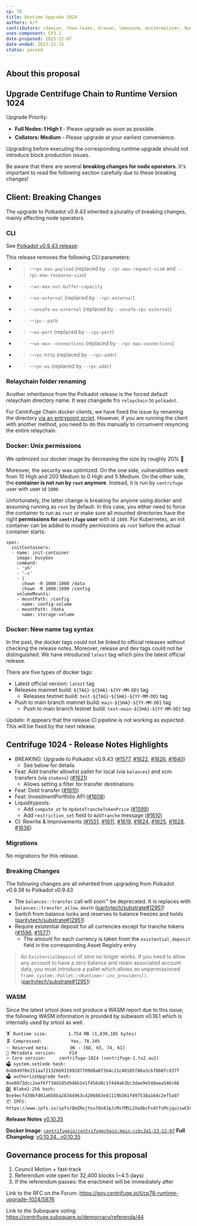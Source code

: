 ```yaml
---
cp: 78
title: Runtime Upgrade 1024
authors: k/f
contributors: cdamian, thea-leake, branan, lemunozm, mustermeiszer, NunoAlexandre, wischli
uses-component: CP3.1
date-proposed: 2023-12-07
date-ended: 2023-12-15
status: passed
---
```


## About this proposal

Upgrade Centrifuge Chain to Runtime Version 1024
-----------------------------------------------------

Upgrade Priority:

* **Full Nodes: ❗️ High ❗️** - Please upgrade as soon as possible.
* **Collators: Medium** - Please upgrade at your earliest convenience.

Upgrading before executing the corresponding runtime upgrade should not introduce block production issues.

Be aware that there are several **breaking changes for node operators**. It's important to read the following section carefully due to these breaking changes!

## Client: Breaking Changes

The upgrade to Polkadot v0.9.43 inherited a plurality of breaking changes, mainly affecting node operators.

### CLI

See [Polkadot v0.9.43 release](https://github.com/paritytech/polkadot/releases/tag/v0.9.43):

This release removes the following CLI parameters:

* > --`rpc-max-payload` (replaced by `--rpc-max-request-siz`e and `--rpc-max-response-size`)
* > --`ws-max-out-buffer-capacity`
* > --`ws-external` (replaced by `--rpc-external`)
* > --`unsafe-ws-external` (replaced by `--unsafe-rpc-external`)
* > --`ipc--path`
* > --`ws-port` (replaced by `--rpc-port`)
* > --`ws-max--connections` (replaced by `--rpc-max-connections`)
* > --`rpc-http` (replaced by `--rpc-addr`)
* > --`rpc-ws` (replaced by `--rpc-addr`)

### Relaychain folder renaming

Another inheritance from the Polkadot release is the forced default relaychain directory name. It was changede fro `relaychain` to `polkadot`.

For Centrifuge Chain docker clients, we have fixed the issue by renaming the directory [via an entrypoint script](https://github.com/centrifuge/centrifuge-chain/blob/main/docker/scripts/entrypoint.sh). However, if you are running the client with another method, you need to do this manually to circumvent resyncing the entire relaychain.

### Docker: Unix permissions

We optimized our docker image by decreasing the size by roughly 20% 🚀

Moreover, the security was optimized. On the one side, vulnerabilities went from 10 High and 200 Medium to 0 High and 5 Medium. On the other side, the **container is not run by `root` anymore**. Instead, it is run by `centrifuge` user with user id `1000`.

Unfortunately, the latter change is breaking for anyone using docker and assuming running as `root` by default. In this case, you either need to force the container to run as `root` or make sure all mounted directories have the right **permissions for `centrifuge` user** with id `1000`. For Kubernetes, an init container can be added to modify permissions as `root` before the actual container starts:

```
spec:
  initContainers:
  - name: init-container
    image: busybox
    command: 
    - 'sh'
    - '-c'
    - |
      chown -R 1000:1000 /data
      chown -R 1000:1000 /config
    volumeMounts:
    - mountPath: /config
      name: config-volume
    - mountPath: /data
      name: storage-volume 
```

### Docker: New name tag syntax

In the past, the docker tags could not be linked to official releases without checking the release notes. Moreover, release and dev tags could not be distinguished. We have introduced `latest` tag which pins the latest official release.

There are five types of docker tags:

* Latest official version: `latest` tag
* Releases mainnet build: `${TAG}-${SHA}-${YY-MM-DD}` tag
  * Releases testnet build: `test-${TAG}-${SHA}-${YY-MM-DD}` tag
* Push to main branch mainnet build: `main-${SHA}-${YY-MM-DD}` tag
  * Push to main branch testnet build: `test-main-${SHA}-${YY-MM-DD}` tag

Update: It appears that the release CI pipeline is not working as expected. This will be fixed by the next release.

## Centrifuge 1024 - Release Notes Highlights

* BREAKING: Upgrade to Polkadot v0.9.43 ([#1577](https://github.com/centrifuge/centrifuge-chain/pull/1577), [#1622](https://github.com/centrifuge/centrifuge-chain/pull/1622), [#1626](https://github.com/centrifuge/centrifuge-chain/pull/1626), [#1640](https://github.com/centrifuge/centrifuge-chain/pull/1640))
  * See below for details
* Feat: Add transfer allowlist pallet for local (via `balances`) and xcm transfers (via `xtokens`) ([#1621](https://github.com/centrifuge/centrifuge-chain/pull/1621))
  * Allows setting a filter for transfer destinations
* Feat: Debt transfer ([#1615](https://github.com/centrifuge/centrifuge-chain/pull/1615))
* Feat: InvestmentPortfolio API ([#1608](https://github.com/centrifuge/centrifuge-chain/pull/1608))
* Liquiditypools:
  * Add `compute_at` to `UpdateTrancheTokenPrice` ([#1598](https://github.com/centrifuge/centrifuge-chain/pull/1598))
  * Add `restriction_set` field to `AddTranche` message ([#1610](https://github.com/centrifuge/centrifuge-chain/pull/1610))
* CI: Rewrite & Improvements ([#1551](https://github.com/centrifuge/centrifuge-chain/pull/1551), [#1611](https://github.com/centrifuge/centrifuge-chain/pull/1611), [#1619](https://github.com/centrifuge/centrifuge-chain/pull/1619), [#1624](https://github.com/centrifuge/centrifuge-chain/pull/1624), [#1625](https://github.com/centrifuge/centrifuge-chain/pull/1625), [#1628](https://github.com/centrifuge/centrifuge-chain/pull/1628), [#1636](https://github.com/centrifuge/centrifuge-chain/pull/1636))

### Migrations

No migrations for this release.

### Breaking Changes

The following changes are all inherited from upgrading from Polkadot v0.9.38 to Polkadot v0.9.43

* The `balances::transfer` call will soon™️ be deprecated. It is replaces with `balances::transfer_allow_death` ([paritytech/substrate#12951](https://github.com/paritytech/substrate/pull/12951))
* Switch from balance locks and reserves to balance freezes and holds ([paritytech/substrate#12951](https://github.com/paritytech/substrate/pull/12951))
* Require existential deposit for all currencies except for tranche tokens ([#1596](https://github.com/centrifuge/centrifuge-chain/pull/1596), [#1577](https://github.com/centrifuge/centrifuge-chain/pull/1577))
  * The amount for each currency is taken from the `existential_deposit` field in the corresponding Asset Registry entry

> An `ExistentialDeposit` of zero no longer works. If you need to allow any account to have a zero balance and retain associated account data, you must introduce a pallet which allows an unpermissioned `frame_system::Pallet::<Runtime>::inc_providers()`. ([paritytech/substrate#12951](https://github.com/paritytech/substrate/pull/12951))

### WASM

Since the latest srtool does not produce a WASM report due to this issue, the following WASM information is provided by subwasm v0.16.1 which is internally used by srtool as well.

```
🏋️ Runtime size:		1.754 MB (1,839,185 bytes)
🗜 Compressed:			Yes, 78.34%
✨ Reserved meta:		OK - [6D, 65, 74, 61]
🎁 Metadata version:		V14
🔥 Core version:		centrifuge-1024 (centrifuge-1.tx2.au1)
🗳️ system.setCode hash:		0xb84978e151aa721326b911992d7789d8a8f3b4c21c40185f86a3cb78b8fcd37f
🗳️ authorizeUpgrade hash:	0xe6073dcc2eef6f734d2d5d946b1e1f456d8c1f449a63bc3dae9e540aea546c66
#️⃣ Blake2-256 hash:		0xe9ecfd39bfd01a658ba28344963c4206863e81119b361f497538a164c2ef5a97
📦 IPFS:			https://www.ipfs.io/ipfs/QmZRejYou7do4JpJcMsYM5L2XodbcFx4tTsMsjquiswCbt
```

**Release Notes** [v0.10.35](https://github.com/centrifuge/centrifuge-chain/releases/tag/v0.10.35)

**Docker Image**: [`centrifugeio/centrifugechain:main-ccbc3a1-23-12-07`](https://hub.docker.com/layers/centrifugeio/centrifuge-chain/main-ccbc3a1-23-12-07/images/sha256-3526dedf85a477e542e024a9db90d16148df787ac0043791de07835afe8554c6?context=explore)
**Full Changelog**: [v0.10.34...v0.10.35](https://github.com/centrifuge/centrifuge-chain/compare/v0.10.34...v0.10.35)


## Governance process for this proposal
1. Council Motion + fast-track
2. Referendum vote open for 32,400 blocks (~4.5 days)
3. If the referendum passes: the enactment will be immediately after


Link to the RFC on the Forum: https://gov.centrifuge.io/t/cp78-runtime-upgrade-1024/5876

Link to the Subsquare voting: https://centrifuge.subsquare.io/democracy/referenda/44